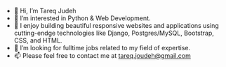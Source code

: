 - 👋 Hi, I’m Tareq Judeh
- 👀 I’m interested in Python & Web Development.
- 🌱 I enjoy building beautiful responsive websites and applications using cutting-endge technologies like Django, Postgres/MySQL, Bootstrap, CSS, and HTML.
- 💞️ I’m looking for fulltime jobs related to my field of expertise.
- 📫 Please feel free to contact me at tareq.joudeh@gmail.com

<!---
TareqJudehGithub/TareqJudehGithub is a ✨ special ✨ repository because its `README.md` (this file) appears on your GitHub profile.
You can click the Preview link to take a look at your changes.
--->
